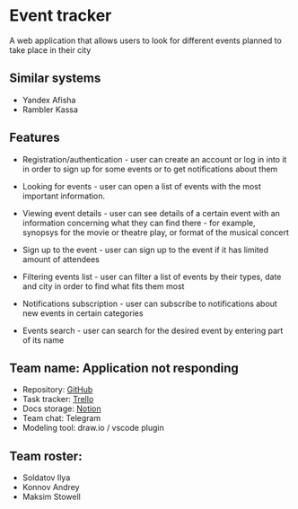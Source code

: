 # Event tracker

A web application that allows users to look for different events planned to take place in their city

## Similar systems
- Yandex Afisha
- Rambler Kassa

## Features

- Registration/authentication - user can create an account or log in into it in order to sign up for some events or to get notifications about them

- Looking for events - user can open a list of events with the most important information.

- Viewing event details - user can see details of a certain event with an information concerning what they can find there - for example, synopsys for the movie or theatre play, or format of the musical concert

- Sign up to the event - user can sign up to the event if it has limited amount of attendees

- Filtering events list - user can filter a list of events by their types, date and city in order to find what fits them most

- Notifications subscription - user can subscribe to notifications about new events in certain categories

- Events search - user can search for the desired event by entering part of its name

## Team name: Application not responding
- Repository: [GitHub](https://github.com/v1p3rrr/ASD-application-not-responding-project)
- Task tracker: [Trello](https://trello.com/invite/b/x0gLYLDy/ATTI44b8de3a2357295302c45ef2127a627b8687FD75/application-not-responding-ssd)
- Docs storage: [Notion](https://www.notion.so/invite/fee1f4a47cd43cb3ffd25450a76a67fb2d330804)
- Team chat: Telegram
- Modeling tool: draw.io / vscode plugin

## Team roster:
- Soldatov Ilya
- Konnov Andrey
- Maksim Stowell
